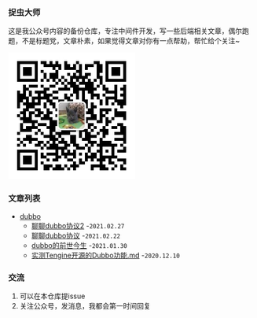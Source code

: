 ### 捉虫大师

这是我公众号内容的备份仓库，专注中间件开发，写一些后端相关文章，偶尔跑题，不是标题党，文章朴素，如果觉得文章对你有一点帮助，帮忙给个关注~

![捉虫大师](./qrcode_small.jpg)

### 文章列表

- [dubbo](./dubbo)
  - [聊聊dubbo协议2](./dubbo/聊聊dubbo协议2.md) -`2021.02.27`
  - [聊聊dubbo协议](./dubbo/聊聊dubbo协议.md) -`2021.02.22`
  - [dubbo的前世今生](./dubbo/dubbo的前世今生.md) -`2021.01.30`
  - [实测Tengine开源的Dubbo功能.md](./dubbo/实测Tengine开源的Dubbo功能.md) -`2020.12.10`
  

### 交流
1. 可以在本仓库提issue
2. 关注公众号，发消息，我都会第一时间回复

